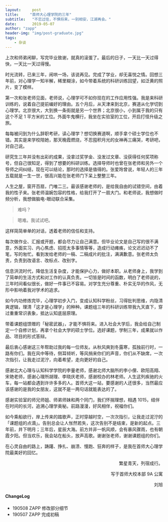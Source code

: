 ```yaml
---
layout:     post
title:     "首师大心理学院的三年"
subtitle:   "不恋过往，不惧将来，一别相安，江湖再会。"
date:       2019-05-07
author: "zapp"
header-img: "img/post-graduate.jpg"
tags:
    - 杂谈
---
```


上次和师弟闲聊，写完毕业致谢，就真的滚蛋了。最后的日子，一天比一天过得快，一天比一天过得慢。

时光流转，已来三年，闹哄一场，该说再见。完成了学业，却无喜悦之情。回想三年前，对心理学一知半解，稀里糊涂，如今带着系统的科研训练回望，如泛黄的照片，变了模样。

第一次和张老师见面，老师说，心理学可不如你现在的工作应用性强。我是来科研训练的，说着自己提前编好的理由。五个月后，从天津来到北京，赛道从化学切到心理学。北京很大，大到换一条街就是另一个世界；北京很小，小到属于我的只有这个不足 1 平方米的工位。外面牛鬼横行，我坐在实验室的工位，开启打怪升级之旅。

每每被问到为什么辞职考研，读心理学？想切换赛道啊，顺手拿个硕士学位也不错。其实是来学校陪她，那天晚霞燃烧，不忍囤积月光的女神再三痛哭，考研吧，对自己说。

研究生三年并没有出彩的成果，没拿过奖学金、没发过文章、没获得任何奖项称号，但自己很知足，得到了想要的科研训练。选择导师时也曾在张老师和另外一个导师之间纠结，现在可以结论，那时的选择是值得的。张爱玲曾说，年轻人的三年五载就是一生一世，很高兴能在张老师门下呆上整整三年。

人生之屋，窗开百扇，门唯二三。最该感谢老师的，是给我自由的试错空间，由着我的性子来。张老师温婉包容的性格，给我打开了一扇大门。和老师说，我想做时频分析，我想做脑电-眼动联合采集。

> 难吗？

> 嗯难。我试试吧。

这样简简单单的对话，透着老师的信任和支持。

每次做作业、汇报或开题，都会尽力让自己满意。但毕业论文是自己写的很不满意，外面实习、内心焦虑、招揽太多事情等等，造成行动瘫痪，论文迟迟动不了笔，写的匆忙。看到发给老师的一稿、二稿成片的批注，满满歉意。张老师太负责，负责到改语言、改标点、改别字。

信息洪流时代，降低生活复杂度，才能保护心力，做好本职。从老师身上，我学到了简单的生活方式和对工作的认真负责。一切皆是时间的函数，明白了老师说的，三年时间看似很长，做好一件事已不容易。对学生充分尊重、朴实无华的作风，无形中影响着我对学术的追求。

如今内功修炼完毕，心理学初步入门，变成认知科学粉丝，习得批判思维，内隐清爽逻辑，理清「这才是心理学」的种种。课题组三年的科研训练带我九天直下，穿过重重常识表象，抵达认知底层原理。

带着课题组馈赠的「秘密武器」，才能不惧将来。进入社会大学后，我会给自己制定一个自修计划，再拿个社会大学的硕士学位。选好课题，学制三年，成果就以作品、项目的形式答辩。

最后衷心感谢这三年帮助过我的每一位师友。从秋风爽到冬露寒，孤独前行时，一路有你们。我在风中等待，侧耳倾听，等风捎来你们的声音，你们从不缺席，一次次指引，让我走过泥泞，向着希望，走向更好的自己。

感谢北大心理与认知科学学院的李量老师，感谢北师大脑所的李小俚、欧阳高翔、宋艳老师，感谢心理所胡理、李晓庆老师，感谢校办的林老师。人生这列疾驰的火车，每一站都会遇到许许多多的人。首师大这一站，要感谢的人还很多，当然最应该感谢的是我的女朋友，这就不是一两句话就能表达的了。

感谢实验室的师兄师姐、师弟师妹和两个同门，我们怀揣理想，相遇 1015，结伴在时间的长河，追溯心理学奥秘。前路漫漫，好风相伴，祝福你们。

如今乘船欲行，岸上传来的踏歌声，正时穿越时空，一次次指引，让我走过泥泞的「课题组的点滴」。告别总会让人怅然若失，这次告别不是结束，是新的起点。三年前，井下明月；三年后，星辰大海。前方并非一帆风顺，会有暴风骤雨，也有朝霞夕阳。但当欢乐，我会站在船头，放声高歌。谢谢张老师，谢谢课题组的你们。

在心灵自由的路上，踌躇、挣扎、崩溃、慢跑、狂奔的样子，是我在首师大心理学院最美好的回忆。

<p align='right'>繁星青天，列宿成行。</p>
<p align='right'>写于首师大校本部 9A 公寓</p>

<p align='right'>刘旭</p>

#### ChangeLog

* 190508 ZAPP 修改部分细节
* 190507 ZAPP 完成初稿

